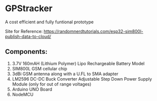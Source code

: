 # GPStracker
A cost efficient and fully funtional prototype

Site for Reference: https://randomnerdtutorials.com/esp32-sim800l-publish-data-to-cloud/

## Components:
1. 3.7V 160mAH (Lithium Polymer) Lipo Rechargeable Battery Model
2. SIM800L GSM cellular chip
3. 3dBi GSM antenna along with a U.FL to SMA adapter
4. LM2596 DC-DC Buck Converter Adjustable Step Down Power Supply Module (only for out of range voltages)
5. Arduino UNO Board
6. NodeMCU



